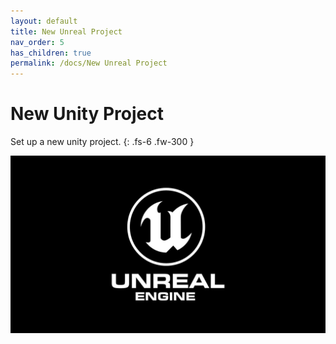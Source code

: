 ```yaml
---
layout: default
title: New Unreal Project
nav_order: 5
has_children: true
permalink: /docs/New Unreal Project
---
```


# New Unity Project

Set up a new unity project.
{: .fs-6 .fw-300 }

![unity](/assets/images/unreal.jpg)

